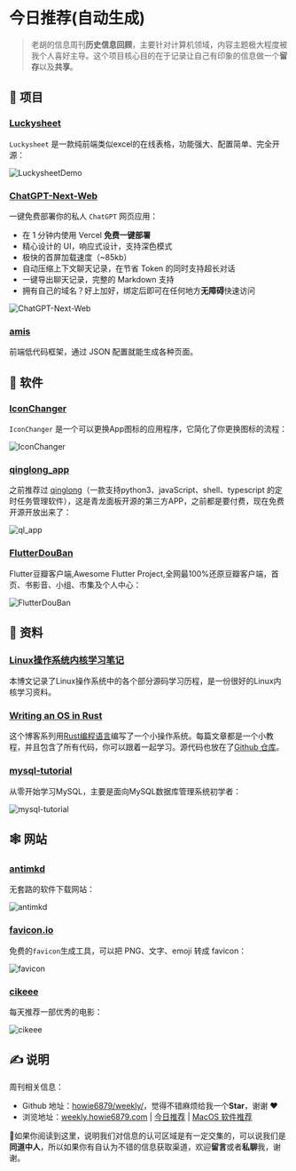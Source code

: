 # 今日推荐(自动生成)

> 老胡的信息周刊**历史信息回顾**，主要针对计算机领域，内容主题极大程度被我个人喜好主导。这个项目核心目的在于记录让自己有印象的信息做一个**留存**以及**共享**。


## 🎯 项目 

### [Luckysheet](https://github.com/mengshukeji/Luckysheet)

`Luckysheet` 是一款纯前端类似excel的在线表格，功能强大、配置简单、完全开源：

![LuckysheetDemo](https://img.turingark.com/uPic/LuckysheetDemo.gif) 

### [ChatGPT-Next-Web](https://github.com/Yidadaa/ChatGPT-Next-Web)

一键免费部署你的私人 `ChatGPT` 网页应用：

- 在 1 分钟内使用 Vercel  **免费一键部署**
- 精心设计的 UI，响应式设计，支持深色模式
- 极快的首屏加载速度（~85kb）
- 自动压缩上下文聊天记录，在节省 Token 的同时支持超长对话
- 一键导出聊天记录，完整的 Markdown 支持
- 拥有自己的域名？好上加好，绑定后即可在任何地方**无障碍**快速访问

![ChatGPT-Next-Web](https://images-1252557999.file.myqcloud.com/uPic/ChatGPT-Next-Web.png) 

### [amis](https://github.com/baidu/amis)

前端低代码框架，通过 JSON 配置就能生成各种页面。 

## 🤖 软件 

### [IconChanger](https://github.com/underthestars-zhy/IconChanger)

`IconChanger` 是一个可以更换App图标的应用程序，它简化了你更换图标的流程：

![IconChanger](https://images-1252557999.file.myqcloud.com/uPic/IconChanger.png) 

### [qinglong_app](https://github.com/relax976/qinglong_app)

之前推荐过 [qinglong](https://github.com/whyour/qinglong)（一款支持python3、javaScript、shell、typescript 的定时任务管理软件），这是青龙面板开源的第三方APP，之前都是要付费，现在免费开源开放出来了：

![ql_app](https://images-1252557999.file.myqcloud.com/uPic/ql_app.jpg) 

### [FlutterDouBan](https://github.com/kaina404/FlutterDouBan)

Flutter豆瓣客户端,Awesome Flutter Project,全网最100%还原豆瓣客户端，首页、书影音、小组、市集及个人中心：

![FlutterDouBan](https://images-1252557999.file.myqcloud.com/uPic/FlutterDouBan.jpg) 

## 👀 资料 

### [Linux操作系统内核学习笔记](https://ty-chen.github.io/categories/Linux%E6%93%8D%E4%BD%9C%E7%B3%BB%E7%BB%9F%E5%86%85%E6%A0%B8%E5%AD%A6%E4%B9%A0/)

本博文记录了Linux操作系统中的各个部分源码学习历程，是一份很好的Linux内核学习资料。 

### [Writing an OS in Rust](https://github.com/phil-opp/blog_os)

这个博客系列用[Rust编程语言](https://www.rust-lang.org/)编写了一个小操作系统。每篇文章都是一个小教程，并且包含了所有代码，你可以跟着一起学习。源代码也放在了[Github 仓库](https://github.com/phil-opp/blog_os)。 

### [mysql-tutorial](https://github.com/jaywcjlove/mysql-tutorial)

从零开始学习MySQL，主要是面向MySQL数据库管理系统初学者：

![mysql-tutorial](https://images-1252557999.file.myqcloud.com/uPic/mysql-tutorial.jpg) 

## 🕸 网站 

### [antimkd](https://antimkd.com/)

无套路的软件下载网站：

![antimkd](https://images-1252557999.file.myqcloud.com/uPic/antimkd.jpg) 

### [favicon.io](https://favicon.io/)

免费的`favicon`生成工具，可以把 PNG、文字、emoji 转成 favicon：

![favicon](https://images-1252557999.file.myqcloud.com/uPic/favicon.jpg) 

### [cikeee](https://www.cikeee.com/)

每天推荐一部优秀的电影：

![cikeee](https://images-1252557999.file.myqcloud.com/uPic/cikeee.jpg) 

## ✍️ 说明

周刊相关信息：

- Github 地址：[howie6879/weekly/](https://github.com/howie6879/weekly/)，觉得不错麻烦给我一个**Star**，谢谢 ❤️
- 浏览地址：[weekly.howie6879.com](https://weekly.howie6879.com) | [今日推荐](https://weekly.howie6879.com/recommend/index.html) | [MacOS 软件推荐](https://weekly.howie6879.com/soft/mac.html)

🙌如果你阅读到这里，说明我们对信息的认可区域是有一定交集的，可以说我们是**同道中人**，所以如果你有自认为不错的信息获取渠道，欢迎**留言**或者**私聊**我，谢谢。
